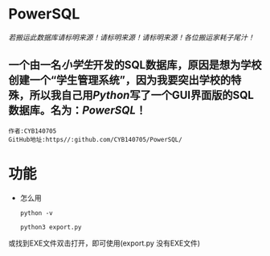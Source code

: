 # PowerSQL

_若搬运此数据库请标明来源！请标明来源！请标明来源！*各位搬运家耗子尾汁！*_

##  一个由一名*小学生*开发的SQL数据库，原因是想为学校创建一个“学生管理系统”，因为我要突出学校的特殊，所以我自己用*Python*写了一个GUI界面版的SQL数据库。名为：_PowerSQL_！

```
作者:CYB140705
GitHub地址:https//:github.com/CYB140705/PowerSQL/
```


# 功能

- 怎么用
  ```
  python -v
  ```

  ```
  python3 export.py
  ```

或找到EXE文件双击打开，即可使用(export.py 没有EXE文件)
